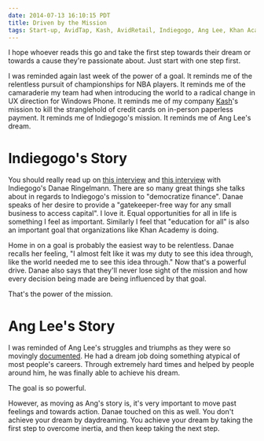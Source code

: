 ```yaml
---
date: 2014-07-13 16:10:15 PDT
title: Driven by the Mission
tags: Start-up, AvidTap, Kash, AvidRetail, Indiegogo, Ang Lee, Khan Academy
---
```

I hope whoever reads this go and take the first step towards their dream or
towards a cause they're passionate about. Just start with one step first.

I was reminded again last week of the power of a goal. It reminds me of the
relentless pursuit of championships for NBA players. It reminds me of the
camaraderie my team had when introducing the world to a radical change in UX
direction for Windows Phone. It reminds me of my company [Kash][4]'s mission to
kill the stranglehold of credit cards on in-person paperless payment. It reminds
me of Indiegogo's mission. It reminds me of Ang Lee's dream.


# Indiegogo's Story

You should really read up on [this interview][2] and [this interview][1] with
Indiegogo's Danae Ringelmann. There are so many great things she talks about in
regards to Indiegogo's mission to "democratize finance". Danae speaks of her
desire to provide a "gatekeeper-free way for any small business to access
capital". I love it. Equal opportunities for all in life is something I feel as
important. Similarly I feel that "education for all" is also an important goal
that organizations like Khan Academy is doing.

Home in on a goal is probably the easiest way to be relentless. Danae recalls her
feeling, "I almost felt like it was my duty to see this idea through, like the
world needed me to see this idea through." Now that's a powerful drive. Danae
also says that they'll never lose sight of the mission and how every decision
being made are being influenced by that goal.

That's the power of the mission.


# Ang Lee's Story

I was reminded of Ang Lee's struggles and triumphs as they were so movingly
[documented][3]. He had a dream job doing something atypical of most people's
careers. Through extremely hard times and helped by people around him, he was
finally able to achieve his dream.

The goal is so powerful.

However, as moving as Ang's story is, it's very important to move past feelings and
towards action. Danae touched on this as well. You don't achieve your dream by
daydreaming. You achieve your dream by taking the first step to overcome
inertia, and then keep taking the next step.

  [1]: http://venturebeat.com/2014/02/21/indiegogo-founder-danae-ringelmann-we-will-never-lose-sight-of-our-vision-to-democratize-finance/
  [2]: http://www.entrepreneur.com/article/229543
  [3]: http://whatshihsaid.com/2013/02/26/ang-lee-a-never-ending-dream/
  [4]: http://www.withkash.com
